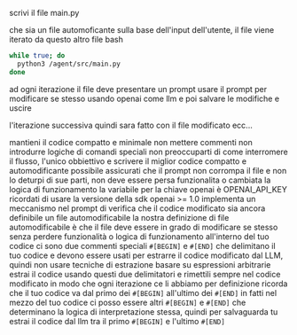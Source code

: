 


scrivi il file main.py

che sia un file automoficante sulla base dell'input dell'utente, 
il file viene iterato da questo altro file bash

```sh
while true; do
  python3 /agent/src/main.py
done
```

ad ogni iterazione il file deve presentare un prompt usare il prompt per modificare se stesso usando openai come llm e poi salvare le modifiche e uscire

l'iterazione successiva quindi sara fatto con il file modificato ecc...

mantieni il codice compatto e minimale 
non mettere commenti
non introdurre logiche di comandi speciali
non preoccuparti di come interromere il flusso,
l'unico obbiettivo e scrivere il miglior codice compatto e automodificante possibile
assicurati che il prompt non corrompa il file e non lo deturpi di sue parti, non deve essere persa funzionalita o cambiata la logica di funzionamento
la variabile per la chiave openai è OPENAI_API_KEY
ricordati di usare la versione della sdk openai >= 1.0
implementa un meccanismo nel prompt di verifica che il codice modificato sia ancora definibile un file automodificabile
la nostra definizione di file automodificabile è che il file deve essere in grado di modificare se stesso senza perdere funzionalità o logica di funzionamento
all'interno del tuo codice ci sono due commenti speciali `#[BEGIN]` e `#[END]` che delimitano il tuo codice e devono essere usati per estrarre il codice modificato dal LLM, quindi non usare tecniche di estrazione basare su espressioni arbitrarie estrai il codice usando questi due delimitatori
e rimettili sempre nel codice modificato in modo che ogni iterazione ce li abbiamo per definizione
ricorda che il tuo codice va dal primo dei `#[BEGIN]` all'ultimo dei `#[END]` in fatti nel mezzo del tuo codice ci posso essere altri `#[BEGIN]` e `#[END]` che determinano la logica di interpretazione stessa, quindi per salvaguarda tu estrai il codice dal llm tra il primo `#[BEGIN]` e l'ultimo `#[END]`

```python